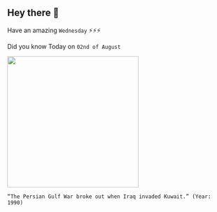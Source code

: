 ## Hey there 👋
Have an amazing `Wednesday` ⚡⚡⚡

Did you know Today on `02nd of August`
 
 [<img src="https://i.pinimg.com/originals/19/59/cc/1959cca42c0a8a5f64316e9fdf1f3532.jpg" width="300" />](https://www.britannica.com/event/Persian-Gulf-War) 
 ```
“The Persian Gulf War broke out when Iraq invaded Kuwait.” (Year: 1990)
```
